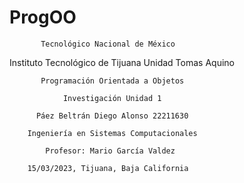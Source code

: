 # ProgOO

           Tecnológico Nacional de México

  Instituto Tecnológico de Tijuana Unidad Tomas Aquino

           Programación Orientada a Objetos 

                Investigación Unidad 1

          Páez Beltrán Diego Alonso 22211630

        Ingeniería en Sistemas Computacionales 

            Profesor: Mario García Valdez

        15/03/2023, Tijuana, Baja California